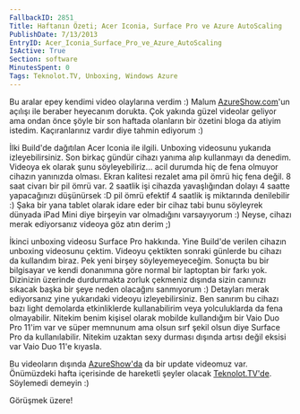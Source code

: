 ```yaml
---
FallbackID: 2851
Title: Haftanın Özeti; Acer Iconia, Surface Pro ve Azure AutoScaling
PublishDate: 7/13/2013
EntryID: Acer_Iconia_Surface_Pro_ve_Azure_AutoScaling
IsActive: True
Section: software
MinutesSpent: 0
Tags: Teknolot.TV, Unboxing, Windows Azure
---
```

Bu aralar epey kendimi video olaylarına verdim :) Malum
[AzureShow.com](http://www.azureshow.com)'un açılışı ile beraber
heyecanım dorukta. Çok yakında güzel videolar geliyor ama ondan önce
şöyle bir son haftada olanların bir özetini bloga da atiyim istedim.
Kaçıranlarınız vardır diye tahmin ediyorum :)

İlki Build'de dağıtılan Acer Iconia ile ilgili. Unboxing videosunu
yukarıda izleyebilirsiniz. Son birkaç gündür cihazı yanıma alıp
kullanmayı da denedim. Videoya ek olarak şunu söyleyebiliriz... acil
durumda hiç de fena olmuyor cihazın yanınızda olması. Ekran kalitesi
rezalet ama pil ömrü hiç fena değil. 8 saat civarı bir pil ömrü var. 2
saatlik işi cihazda yavaşlığından dolayı 4 saatte yapacağınızı
düşünürsek :D pil ömrü efektif 4 saatlik iş miktarında denilebilir :)
Şaka bir yana tablet olarak idare eder bir cihaz tabi bunu söyleyrek
dünyada iPad Mini diye birşeyin var olmadığını varsayıyorum :) Neyse,
cihazı merak ediyorsanız videoya göz atın derim ;)

İkinci unboxing videosu Surface Pro hakkında. Yine Build'de verilen
cihazın unboxing videosunu çektim. Videoyu çektikten sonraki günlerde bu
cihazı da kullandım biraz. Pek yeni birşey söyleyemeyeceğim. Sonuçta bu
bir bilgisayar ve kendi donanımına göre normal bir laptoptan bir farkı
yok. Dizinizin üzerinde durdurmakta zorluk çekmeniz dışında sizin
canınızı sıkacak başka bir şeye neden olacağını sanmıyorum :) Detayları
merak ediyorsanız yine yukarıdaki videoyu izleyebilirsiniz. Ben sanırım
bu cihazı bazı light demolarda etkinliklerde kullanabilirim veya
yolculuklarda da fena olmayabilir. Nitekim benim kişisel olarak mobilde
kullandığım bir Vaio Duo Pro 11'im var ve süper memnunum ama olsun sırf
şekil olsun diye Surface Pro da kullanılabilir. Nitekim uzaktan sexy
durması dışında artısı değil eksisi var Vaio Duo 11'e kıyasla.

Bu videoların dışında [AzureShow'da](http://www.azureshow.com) da bir
update videomuz var. Önümüzdeki hafta içerisinde de hareketli şeyler
olacak [Teknolot.TV'de](http://www.teknolot.tv). Söylemedi demeyin :)

Görüşmek üzere!


